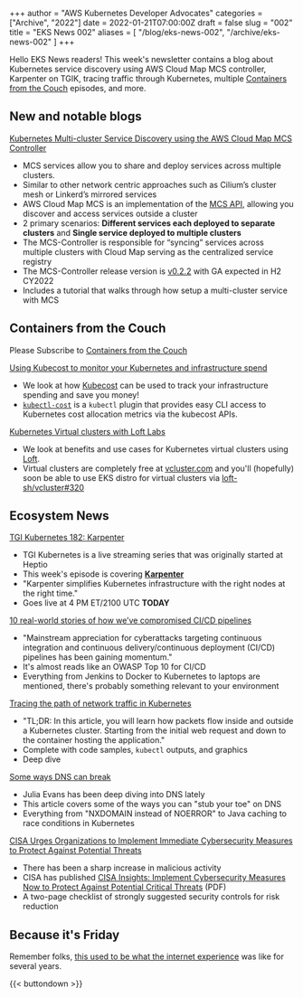 +++
author = "AWS Kubernetes Developer Advocates"
categories = ["Archive", "2022"]
date = 2022-01-21T07:00:00Z
draft = false
slug = "002"
title = "EKS News 002"
aliases = [
    "/blog/eks-news-002",
    "/archive/eks-news-002"
]
+++

Hello EKS News readers! This week's newsletter contains a blog about Kubernetes service discovery using AWS Cloud Map MCS controller, Karpenter on TGIK, tracing traffic through Kubernetes, multiple [Containers from the Couch](https://containersfromthecouch.com/) episodes, and more.

## New and notable blogs

[Kubernetes Multi-cluster Service Discovery using the AWS Cloud Map MCS Controller](https://blog.bytequalia.com/kubernetes-multi-cluster-service-discovery-using-the-aws-cloud-map-mcs-controller/)

* MCS services allow you to share and deploy services across multiple clusters.
* Similar to other network centric approaches such as Cilium’s cluster mesh or Linkerd’s mirrored services
* AWS Cloud Map MCS is an implementation of the [MCS API](https://github.com/kubernetes/enhancements/tree/master/keps/sig-multicluster/1645-multi-cluster-services-api#kep-1645-multi-cluster-services-api), allowing you discover and access services outside a cluster
* 2 primary scenarios: **Different services each deployed to separate clusters** and **Single service deployed to multiple clusters**
* The MCS-Controller is responsible for “syncing” services across multiple clusters with Cloud Map serving as the centralized service registry
* The MCS-Controller release version is [v0.2.2](https://github.com/aws/aws-cloud-map-mcs-controller-for-k8s/releases/tag/v0.2.2) with GA expected in H2 CY2022
* Includes a tutorial that walks through how setup a multi-cluster service with MCS

## Containers from the Couch

Please Subscribe to [Containers from the Couch](https://containersfromthecouch.com/)

[Using Kubecost to monitor your Kubernetes and infrastructure spend](https://youtu.be/2IJntyJy6vY)

* We look at how [Kubecost](https://www.kubecost.com/) can be used to track your infrastructure spending and save you money!
* [`kubectl-cost`](https://github.com/kubecost/kubectl-cost) is a `kubectl` plugin that provides easy CLI access to Kubernetes cost allocation metrics via the kubecost APIs.

[Kubernetes Virtual clusters with Loft Labs](https://youtu.be/a8fIyUd9438)

* We look at benefits and use cases for Kubernetes virtual clusters using [Loft](https://loft.sh/).
* Virtual clusters are completely free at [vcluster.com](https://www.vcluster.com/) and you'll (hopefully) soon be able to use EKS distro for virtual clusters via [loft-sh/vcluster#320](https://github.com/loft-sh/vcluster/pull/320)

## Ecosystem News

[TGI Kubernetes 182: Karpenter](https://youtu.be/zXqrNJaTCrU)

* TGI Kubernetes is a live streaming series that was originally started at Heptio
* This week's episode is covering [**Karpenter**](https://karpenter.sh/)
* "Karpenter simplifies Kubernetes infrastructure with the right nodes at the right time."
* Goes live at 4 PM ET/2100 UTC **TODAY**

[10 real-world stories of how we’ve compromised CI/CD pipelines](https://research.nccgroup.com/2022/01/13/10-real-world-stories-of-how-weve-compromised-ci-cd-pipelines/)

* "Mainstream appreciation for cyberattacks targeting continuous integration and continuous delivery/continuous deployment (CI/CD) pipelines has been gaining momentum."
* It's almost reads like an OWASP Top 10 for CI/CD
* Everything from Jenkins to Docker to Kubernetes to laptops are mentioned, there's probably something relevant to your environment

[Tracing the path of network traffic in Kubernetes](https://learnk8s.io/kubernetes-network-packets)

* "TL;DR: In this article, you will learn how packets flow inside and outside a Kubernetes cluster. Starting from the initial web request and down to the container hosting the application."
* Complete with code samples, `kubectl` outputs, and graphics
* Deep dive

[Some ways DNS can break](https://jvns.ca/blog/2022/01/15/some-ways-dns-can-break/)

* Julia Evans has been deep diving into DNS lately
* This article covers some of the ways you can "stub your toe" on DNS
* Everything from "NXDOMAIN instead of NOERROR" to Java caching to race conditions in Kubernetes

[CISA Urges Organizations to Implement Immediate Cybersecurity Measures to Protect Against Potential Threats](https://www.cisa.gov/uscert/ncas/current-activity/2022/01/18/cisa-urges-organizations-implement-immediate-cybersecurity)

* There has been a sharp increase in malicious activity
* CISA has published [CISA Insights: Implement Cybersecurity Measures Now to Protect Against Potential Critical Threats](https://go.usa.gov/xtB8P) (PDF)
* A two-page checklist of strongly suggested security controls for risk reduction

## Because it's Friday

Remember folks, [this used to be what the internet experience](https://youtu.be/ntQ48-d-8x4) was like for several years.

{{< buttondown >}}
